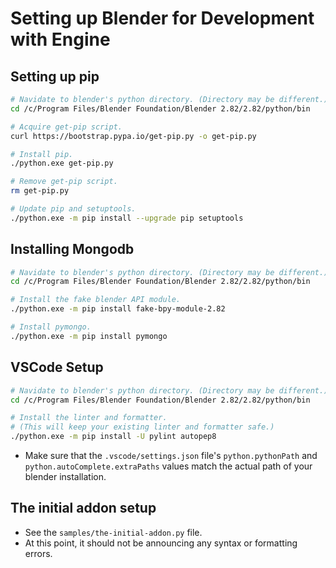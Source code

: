 # Setting up Blender for Development with Engine

## Setting up pip

``` bash
# Navidate to blender's python directory. (Directory may be different.)
cd /c/Program Files/Blender Foundation/Blender 2.82/2.82/python/bin

# Acquire get-pip script.
curl https://bootstrap.pypa.io/get-pip.py -o get-pip.py

# Install pip.
./python.exe get-pip.py

# Remove get-pip script.
rm get-pip.py

# Update pip and setuptools.
./python.exe -m pip install --upgrade pip setuptools
```

## Installing Mongodb

``` bash
# Navidate to blender's python directory. (Directory may be different.)
cd /c/Program Files/Blender Foundation/Blender 2.82/2.82/python/bin

# Install the fake blender API module.
./python.exe -m pip install fake-bpy-module-2.82

# Install pymongo.
./python.exe -m pip install pymongo
```

## VSCode Setup

``` bash
# Navidate to blender's python directory. (Directory may be different.)
cd /c/Program Files/Blender Foundation/Blender 2.82/2.82/python/bin

# Install the linter and formatter.
# (This will keep your existing linter and formatter safe.)
./python.exe -m pip install -U pylint autopep8
```

- Make sure that the `.vscode/settings.json` file's `python.pythonPath` and `python.autoComplete.extraPaths` values match the actual path of your blender installation.

## The initial addon setup

- See the `samples/the-initial-addon.py` file.
- At this point, it should not be announcing any syntax or formatting errors.
